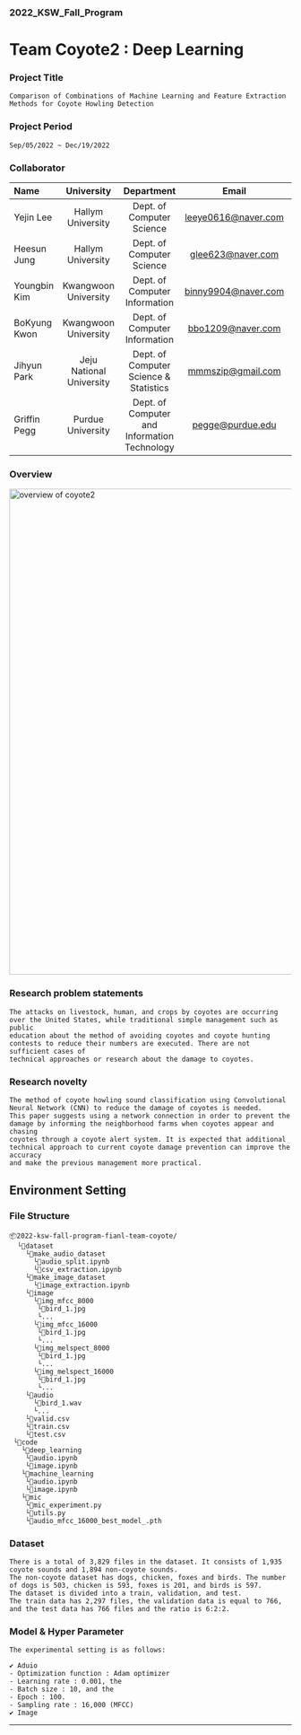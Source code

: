 ### 2022_KSW_Fall_Program

# Team Coyote2 : Deep Learning
### Project Title
        
    Comparison of Combinations of Machine Learning and Feature Extraction Methods for Coyote Howling Detection

### Project Period

    Sep/05/2022 ~ Dec/19/2022 
  
<!-- ### Contents
1. [Team](#team)
2. [Overview](#overview) 
3. [Research problem statements](#research-problem-statements)
4. [Research novelty](#research-novelty)
5. [Technology Stack](#technology-stack)
6. [Environment Setting](#environment setting)
    - [Dataset](#dataset)
    - [Requirments](#requirments)
    - [Model & Hyper Parameters](#model-&-hyper-parameters)
7. [Experiment](#Experiment)
    - [Result](#result)     -->

### Collaborator

| Name         | University               | Department                                   | Email               | Contact                        |
| :------------- | :------------------------: | :--------------------------------------------: | :-------------------: | :------------------------------: |
| Yejin Lee    | Hallym University        | Dept. of Computer Science                    | leeye0616@naver.com | https://github.com/yetniek     |
| Heesun Jung  | Hallym University        | Dept. of Computer Science                    | glee623@naver.com   | https://github.com/glee623     |
| Youngbin Kim | Kwangwoon University     | Dept. of Computer Information                | binny9904@naver.com | https://github.com/0binn       |
| BoKyung Kwon | Kwangwoon University     | Dept. of Computer Information                | bbo1209@naver.com   | https://github.com/doomdabo    |
| Jihyun Park  | Jeju National University | Dept. of Computer Science & Statistics       | mmmszip@gmail.com   | https://github.com/mmmtobezip  |
| Griffin Pegg | Purdue University        | Dept. of Computer and Information Technology | pegge@purdue.edu    | https://github.com/coyotehowls |


### Overview 
<img width="866" alt="overview of coyote2" src="https://user-images.githubusercontent.com/51157811/196322339-95cadce6-5926-4d39-9579-ad5968d65c27.PNG">

### Research problem statements 

    The attacks on livestock, human, and crops by coyotes are occurring over the United States, while traditional simple management such as public
    education about the method of avoiding coyotes and coyote hunting contests to reduce their numbers are executed. There are not sufficient cases of
    technical approaches or research about the damage to coyotes. 

### Research novelty 
<!--수정필요-->
    The method of coyote howling sound classification using Convolutional Neural Network (CNN) to reduce the damage of coyotes is needed. 
    This paper suggests using a network connection in order to prevent the damage by informing the neighborhood farms when coyotes appear and chasing 
    coyotes through a coyote alert system. It is expected that additional technical approach to current coyote damage prevention can improve the accuracy 
    and make the previous management more practical.
    
<!-- ### Requirements
### version
`Python 3.7 ~ 3.9`

`Colab` 

`Librosa`
 -->

<!-- ### Configuration

```python
conda install -c conda-forge pyngrok  
``` -->
## Environment Setting

### File Structure
    📦2022-ksw-fall-program-fianl-team-coyote/
      └📂dataset
        └📂make_audio_dataset
          └📜audio_split.ipynb
          └📜csv_extraction.ipynb
        └📂make_image_dataset
          └📜image_extraction.ipynb
        └📂image
          └📂img_mfcc_8000
           └📜bird_1.jpg
           └...
          └📂img_mfcc_16000 
           └📜bird_1.jpg
           └...
          └📂img_melspect_8000
           └📜bird_1.jpg
           └...
          └📂img_melspect_16000
           └📜bird_1.jpg
           └...
        └📂audio
          └📜bird_1.wav
          └...
        └📜valid.csv
        └📜train.csv
        └📜test.csv
     └📂code
       └📂deep_learning
        └📜audio.ipynb
        └📜image.ipynb
       └📂machine_learning
        └📜audio.ipynb
        └📜image.ipynb
       └📂mic
        └📜mic_experiment.py
        └📜utils.py
        └📜audio_mfcc_16000_best_model_.pth 

### Dataset
    There is a total of 3,829 files in the dataset. It consists of 1,935 coyote sounds and 1,894 non-coyote sounds. 
    The non-coyote dataset has dogs, chicken, foxes and birds. The number of dogs is 503, chicken is 593, foxes is 201, and birds is 597. 
    The dataset is divided into a train, validation, and test. 
    The train data has 2,297 files, the validation data is equal to 766, and the test data has 766 files and the ratio is 6:2:2. 
### Model & Hyper Parameter

    The experimental setting is as follows: 
    
    ✔ Aduio
    - Optimization function : Adam optimizer
    - Learning rate : 0.001, the 
    - Batch size : 10, and the
    - Epoch : 100. 
    - Sampling rate : 16,000 (MFCC)
    ✔ Image

---
<!-- 
## Experiment


<p align="center"><img src="./img/confusion_mat.png" />


<p align="center"><img src="./img/roc.png" />

The loss value of the evaluation set : 0.0324

the accuracy was 279 out of 280
        
---
 -->
